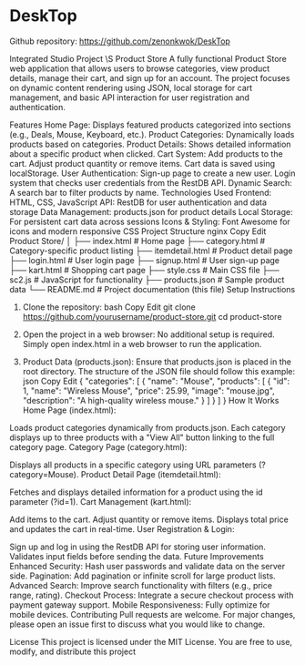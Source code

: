 # DeskTop

Github repository: https://github.com/zenonkwok/DeskTop

Integrated Studio Project
\S
Product Store
A fully functional Product Store web application that allows users to browse categories, view product details, manage their cart, and sign up for an account. The project focuses on dynamic content rendering using JSON, local storage for cart management, and basic API interaction for user registration and authentication.

Features
Home Page: Displays featured products categorized into sections (e.g., Deals, Mouse, Keyboard, etc.).
Product Categories: Dynamically loads products based on categories.
Product Details: Shows detailed information about a specific product when clicked.
Cart System:
Add products to the cart.
Adjust product quantity or remove items.
Cart data is saved using localStorage.
User Authentication:
Sign-up page to create a new user.
Login system that checks user credentials from the RestDB API.
Dynamic Search: A search bar to filter products by name.
Technologies Used
Frontend: HTML, CSS, JavaScript
API: RestDB for user authentication and data storage
Data Management: products.json for product details
Local Storage: For persistent cart data across sessions
Icons & Styling: Font Awesome for icons and modern responsive CSS
Project Structure
nginx
Copy
Edit
Product Store/
│
├── index.html          # Home page
├── category.html       # Category-specific product listing
├── itemdetail.html     # Product detail page
├── login.html          # User login page
├── signup.html         # User sign-up page
├── kart.html           # Shopping cart page
├── style.css           # Main CSS file
├── sc2.js              # JavaScript for functionality
├── products.json       # Sample product data
└── README.md           # Project documentation (this file)
Setup Instructions
1. Clone the repository:
bash
Copy
Edit
git clone https://github.com/yourusername/product-store.git
cd product-store
2. Open the project in a web browser:
No additional setup is required. Simply open index.html in a web browser to run the application.

3. Product Data (products.json):
Ensure that products.json is placed in the root directory.
The structure of the JSON file should follow this example:
json
Copy
Edit
{
  "categories": [
    {
      "name": "Mouse",
      "products": [
        {
          "id": 1,
          "name": "Wireless Mouse",
          "price": 25.99,
          "image": "mouse.jpg",
          "description": "A high-quality wireless mouse."
        }
      ]
    }
  ]
}
How It Works
Home Page (index.html):

Loads product categories dynamically from products.json.
Each category displays up to three products with a "View All" button linking to the full category page.
Category Page (category.html):

Displays all products in a specific category using URL parameters (?category=Mouse).
Product Detail Page (itemdetail.html):

Fetches and displays detailed information for a product using the id parameter (?id=1).
Cart Management (kart.html):

Add items to the cart.
Adjust quantity or remove items.
Displays total price and updates the cart in real-time.
User Registration & Login:

Sign up and log in using the RestDB API for storing user information.
Validates input fields before sending the data.
Future Improvements
Enhanced Security: Hash user passwords and validate data on the server side.
Pagination: Add pagination or infinite scroll for large product lists.
Advanced Search: Improve search functionality with filters (e.g., price range, rating).
Checkout Process: Integrate a secure checkout process with payment gateway support.
Mobile Responsiveness: Fully optimize for mobile devices.
Contributing
Pull requests are welcome. For major changes, please open an issue first to discuss what you would like to change.

License
This project is licensed under the MIT License. You are free to use, modify, and distribute this project